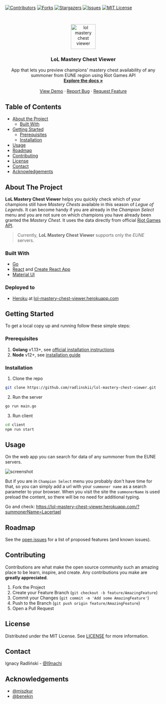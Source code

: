 <!-- PROJECT SHIELDS -->
<!--
*** I'm using markdown "reference style" links for readability.
*** Reference links are enclosed in brackets [ ] instead of parentheses ( ).
*** See the bottom of this document for the declaration of the reference variables
*** for contributors-url, forks-url, etc. This is an optional, concise syntax you may use.
*** https://www.markdownguide.org/basic-syntax/#reference-style-links
-->
[![Contributors][contributors-shield]][contributors-url]
[![Forks][forks-shield]][forks-url]
[![Stargazers][stars-shield]][stars-url]
[![Issues][issues-shield]][issues-url]
[![MIT License][license-shield]][license-url]



<!-- PROJECT LOGO -->
<br />
<p align="center">
  <a href="https://github.com/radlinskii/lol-mastery-chest-viewer">
    <img src="docs/logo.png" alt="lol mastery chest viewer" width="80" height="80">
  </a>

  <h3 align="center">LoL Mastery Chest Viewer</h3>

  <p align="center">
    App that lets you preview champions' mastery chest availability of any summoner from EUNE region using Riot Games API
    <br />
    <a href="https://github.com/radlinskii/lol-mastery-chest-viewer"><strong>Explore the docs »</strong></a>
    <br />
    <br />
    <a href="https://lol-mastery-chest-viewer.herokuapp.com/">View Demo</a>
    ·
    <a href="https://github.com/radlinskii/lol-mastery-chest-viewer/issues">Report Bug</a>
    ·
    <a href="https://github.com/radlinskii/lol-mastery-chest-viewer/issues">Request Feature</a>
  </p>
</p>


<!-- TABLE OF CONTENTS -->
## Table of Contents

* [About the Project](#about-the-project)
  * [Built With](#built-with)
* [Getting Started](#getting-started)
  * [Prerequisites](#prerequisites)
  * [Installation](#installation)
* [Usage](#usage)
* [Roadmap](#roadmap)
* [Contributing](#contributing)
* [License](#license)
* [Contact](#contact)
* [Acknowledgements](#acknowledgements)



<!-- ABOUT THE PROJECT -->
## About The Project

**LoL Mastery Chest Viewer** helps you quickly check which of your champions still have *Mastery Chests* available in this season of *Legue of Legends*.
It can become handy if you are already in the *Champion Select* menu and you are not sure on which champions you have already been granted the *Mastery Chest*.
It uses the data directly from official [Riot Games API](https://developer.riotgames.com).

> Currently, **LoL Mastery Chest Viewer** supports only the *EUNE* servers.


### Built With

* [Go](https://golang.org)
* [React](https://reactjs.org) and [Create React App](https://create-react-app.dev)
* [Material UI](https://material-ui.com)

### Deployed to
* [Heroku](https://heroku.com) at [lol-mastery-chest-viewer.herokuapp.com](https://lol-mastery-chest-viewer.herokuapp.com)


<!-- GETTING STARTED -->
## Getting Started

To get a local copy up and running follow these simple steps:

### Prerequisites

1. **Golang**  v1.13+, see [official installation instructions](https://golang.org/doc/install)
2. **Node** v12+, see [installation guide](https://nodejs.org/en/download)

### Installation

1. Clone the repo
```sh
git clone https://github.com/radlinskii/lol-mastery-chest-viewer.git
```
2. Run the server
```sh
go run main.go
```
3. Run client
```sh
cd client
npm run start
```

<!-- USAGE EXAMPLES -->
## Usage

On the web app you can search for data of any summoner from the EUNE servers.

![screenshot](/docs/screenshot1.png)

But if you are in `Champion Select` menu you probably don't have time for that, so you can simply add a url with your `summoner name` as a search parameter to your browser. When you visit the site the `summonerName` is used preload the content, so there will be no need for additional typing.

Go and check: https://lol-mastery-chest-viewer.herokuapp.com/?summonerName=Lacertael


<!-- ROADMAP -->
## Roadmap

See the [open issues](https://github.com/radlinskii/lol-mastery-chest-viewer/issues) for a list of proposed features (and known issues).


<!-- CONTRIBUTING -->
## Contributing

Contributions are what make the open source community such an amazing place to be learn, inspire, and create. Any contributions you make are **greatly appreciated**.

1. Fork the Project
2. Create your Feature Branch (`git checkout -b feature/AmazingFeature`)
3. Commit your Changes (`git commit -m 'Add some AmazingFeature'`)
4. Push to the Branch (`git push origin feature/AmazingFeature`)
5. Open a Pull Request



<!-- LICENSE -->
## License

Distributed under the MIT License. See [LICENSE][license-url] for more information.


<!-- CONTACT -->
## Contact

Ignacy Radliński - [@I9nachi](https://twitter.com/I9nachi)


<!-- ACKNOWLEDGEMENTS -->
## Acknowledgements

* [@miszkur](https://github.com/miszkur)
* [@benekin](https://github.com/benekin)


<!-- MARKDOWN LINKS & IMAGES -->
<!-- https://www.markdownguide.org/basic-syntax/#reference-style-links -->
[contributors-shield]: https://img.shields.io/github/contributors/radlinskii/lol-mastery-chest-viewer.svg?style=flat-square
[contributors-url]: https://github.com/radlinskii/lol-mastery-chest-viewer/graphs/contributors
[forks-shield]: https://img.shields.io/github/forks/radlinskii/lol-mastery-chest-viewer.svg?style=flat-square
[forks-url]: https://github.com/radlinskii/lol-mastery-chest-viewer/network/members
[stars-shield]: https://img.shields.io/github/stars/radlinskii/lol-mastery-chest-viewer.svg?style=flat-square
[stars-url]: https://github.com/radlinskii/lol-mastery-chest-viewer/stargazers
[issues-shield]: https://img.shields.io/github/issues/radlinskii/lol-mastery-chest-viewer.svg?style=flat-square
[issues-url]: https://github.com/radlinskii/lol-mastery-chest-viewer/issues
[license-shield]: https://img.shields.io/github/license/radlinskii/lol-mastery-chest-viewer.svg?style=flat-square
[license-url]: https://github.com/radlinskii/lol-mastery-chest-viewer/blob/master/LICENSE

